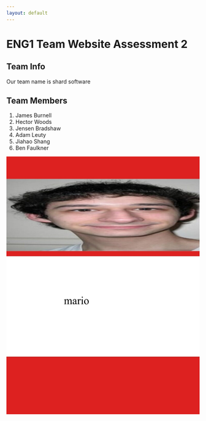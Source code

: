 ```yaml
---
layout: default
---
```


# ENG1 Team Website Assessment 2

## Team Info
Our team name is shard software

## Team Members
1. James Burnell
2. Hector Woods
3. Jensen Bradshaw
4. Adam Leuty
5. Jiahao Shang
6. Ben Faulkner

![mario](/img/mario.jpg)
